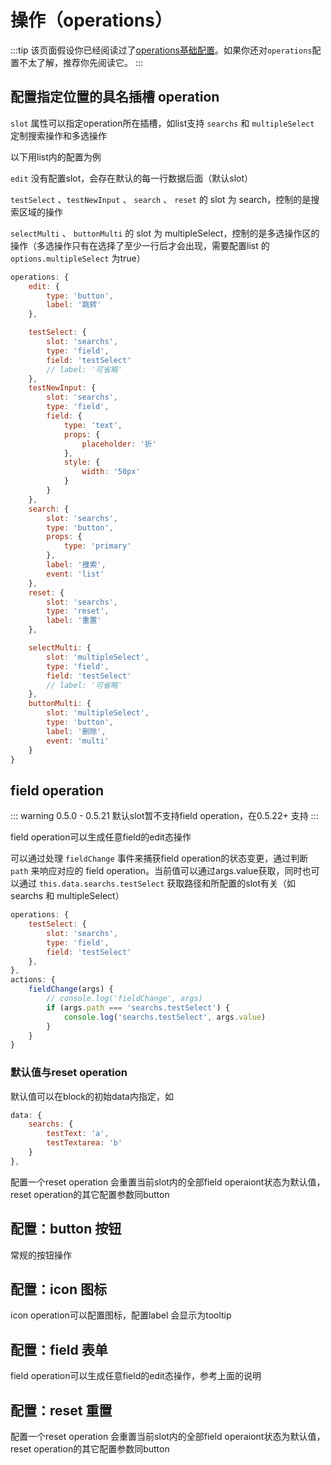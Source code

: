 # 操作（operations）

:::tip
该页面假设你已经阅读过了[operations基础配置](/api/block.html#operations)。如果你还对`operations`配置不太了解，推荐你先阅读它。
:::

## 配置指定位置的具名插槽 operation <Badge text="0.5.0+"/>

`slot` 属性可以指定operation所在插槽，如list支持 `searchs` 和 `multipleSelect` 定制搜索操作和多选操作

以下用list内的配置为例

`edit` 没有配置slot，会存在默认的每一行数据后面（默认slot）

`testSelect` 、`testNewInput` 、 `search` 、 `reset` 的 slot 为 search，控制的是搜索区域的操作

`selectMulti` 、 `buttonMulti` 的 slot 为 multipleSelect，控制的是多选操作区的操作（多选操作只有在选择了至少一行后才会出现，需要配置list 的 `options.multipleSelect` 为true）


```js {8,14,27,36,42,48}
operations: {
	edit: {
		type: 'button',
		label: '跳转'
	},

	testSelect: {
		slot: 'searchs',
		type: 'field',
		field: 'testSelect'
		// label: '可省略'
	},
	testNewInput: {
		slot: 'searchs',
		type: 'field',
		field: {
			type: 'text',
			props: {
				placeholder: '折'
			},
			style: {
				width: '50px'
			}
		}
	},
	search: {
		slot: 'searchs',
		type: 'button',
		props: {
			type: 'primary'
		},
		label: '搜索',
		event: 'list'
	},
	reset: {
		slot: 'searchs',
		type: 'reset',
		label: '重置'
	},

	selectMulti: {
		slot: 'multipleSelect',
		type: 'field',
		field: 'testSelect'
		// label: '可省略'
	},
	buttonMulti: {
		slot: 'multipleSelect',
		type: 'button',
		label: '删除',
		event: 'multi'
	}
}

```

## field operation <Badge text="0.5.0+"/>

::: warning
0.5.0 - 0.5.21 默认slot暂不支持field operation，在0.5.22+ 支持
:::

field operation可以生成任意field的edit态操作

可以通过处理 `fieldChange` 事件来捕获field operation的状态变更，通过判断 `path` 来响应对应的 field operation。当前值可以通过args.value获取，同时也可以通过 `this.data.searchs.testSelect` 获取路径和所配置的slot有关（如searchs 和 multipleSelect）

```js
operations: {
	testSelect: {
		slot: 'searchs',
		type: 'field',
		field: 'testSelect'
	},
},
actions: {
	fieldChange(args) {
		// console.log('fieldChange', args)
		if (args.path === 'searchs.testSelect') {
			console.log('searchs.testSelect', args.value)
		}
	}
}
```

### 默认值与reset operation

默认值可以在block的初始data内指定，如

```js
data: {
	searchs: {
		testText: 'a',
		testTextarea: 'b'
	}
},
```

配置一个reset operation 会重置当前slot内的全部field operaiont状态为默认值，reset operation的其它配置参数同button


## 配置：button 按钮

常规的按钮操作

<ClientOnly>
<ams-config name="button" type="operation"/>
</ClientOnly>

## 配置：icon 图标

icon operation可以配置图标，配置label 会显示为tooltip

<ClientOnly>
<ams-config name="icon" type="operation"/>
</ClientOnly>

## 配置：field 表单

field operation可以生成任意field的edit态操作，参考上面的说明

<ClientOnly>
<ams-config name="field" type="operation"/>
</ClientOnly>

## 配置：reset 重置

配置一个reset operation 会重置当前slot内的全部field operaiont状态为默认值，reset operation的其它配置参数同button

<ClientOnly>
<ams-config name="reset" type="operation"/>
</ClientOnly>
